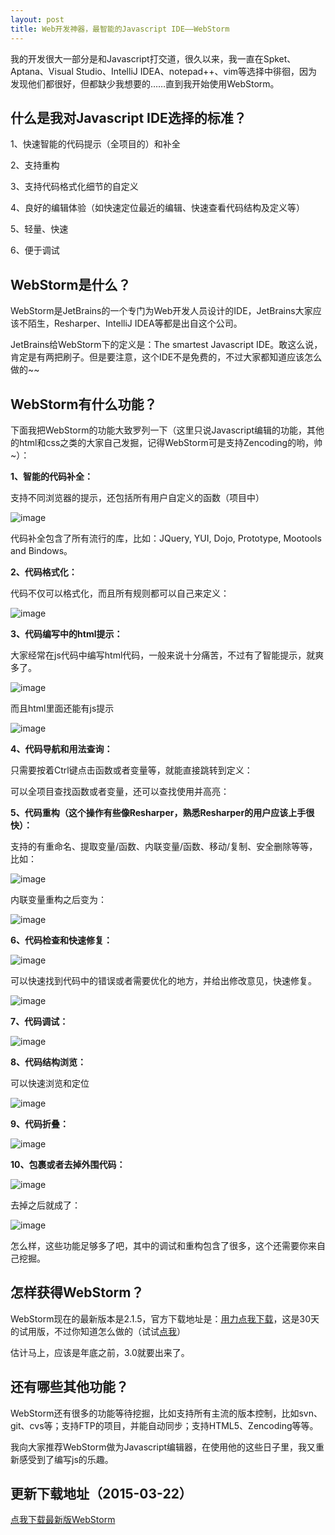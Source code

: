 ```yaml
---
layout: post
title: Web开发神器，最智能的Javascript IDE——WebStorm
---
```


我的开发很大一部分是和Javascript打交道，很久以来，我一直在Spket、Aptana、Visual Studio、IntelliJ IDEA、notepad++、vim等选择中徘徊，因为发现他们都很好，但都缺少我想要的……直到我开始使用WebStorm。

<!--more-->

## 什么是我对Javascript IDE选择的标准？

1、快速智能的代码提示（全项目的）和补全

2、支持重构

3、支持代码格式化细节的自定义

4、良好的编辑体验（如快速定位最近的编辑、快速查看代码结构及定义等）

5、轻量、快速

6、便于调试

## WebStorm是什么？

WebStorm是JetBrains的一个专门为Web开发人员设计的IDE，JetBrains大家应该不陌生，Resharper、IntelliJ IDEA等都是出自这个公司。

JetBrains给WebStorm下的定义是：The smartest Javascript IDE。敢这么说，肯定是有两把刷子。但是要注意，这个IDE不是免费的，不过大家都知道应该怎么做的~~

## WebStorm有什么功能？

下面我把WebStorm的功能大致罗列一下（这里只说Javascript编辑的功能，其他的html和css之类的大家自己发掘，记得WebStorm可是支持Zencoding的哟，帅~）：

**1、智能的代码补全：**

支持不同浏览器的提示，还包括所有用户自定义的函数（项目中）

![image](/images/post/20111115JS_DOM_Completion.gif)

代码补全包含了所有流行的库，比如：JQuery, YUI, Dojo, Prototype, Mootools and Bindows。

**2、代码格式化：**

代码不仅可以格式化，而且所有规则都可以自己来定义：

![image](/images/post/20111115JS_code_formatting.gif)

**3、代码编写中的html提示：**

大家经常在js代码中编写html代码，一般来说十分痛苦，不过有了智能提示，就爽多了。

![image](/images/post/20111115html_in_js_2.png)

而且html里面还能有js提示

![image](/images/post/20111115html_in_js_4.png)

**4、代码导航和用法查询：**

只需要按着Ctrl键点击函数或者变量等，就能直接跳转到定义：

可以全项目查找函数或者变量，还可以查找使用并高亮：

**5、代码重构（这个操作有些像Resharper，熟悉Resharper的用户应该上手很快）：**

支持的有重命名、提取变量/函数、内联变量/函数、移动/复制、安全删除等等，比如：

![image](/images/post/20111115js_inline_var_before.png)

内联变量重构之后变为：

![image](/images/post/20111115js_inline_var_after.png)

**6、代码检查和快速修复：**

![image](/images/post/20111115JS_inspection.png)

可以快速找到代码中的错误或者需要优化的地方，并给出修改意见，快速修复。

![image](/images/post/20111115JS_inspection_quick-fix.png)

**7、代码调试：**

![image](/images/post/20111115jsd_toolwindow.png)

**8、代码结构浏览：**

可以快速浏览和定位

![image](/images/post/20111115Structure_view.gif)

**9、代码折叠：**

![image](/images/post/20111115Code_folding_JavaScript.gif)

**10、包裹或者去掉外围代码：**

![image](/images/post/20111115uwrap_js_1.png)

去掉之后就成了：

![image](/images/post/20111115uwrap_js_after.png)

怎么样，这些功能足够多了吧，其中的调试和重构包含了很多，这个还需要你来自己挖掘。

## 怎样获得WebStorm？

WebStorm现在的最新版本是2.1.5，官方下载地址是：[用力点我下载](http://download.jetbrains.com/webide/WebStorm-2.1.5.exe)，这是30天的试用版，不过你知道怎么做的（试试[点我](http://www.baidu.com/s?bs=webstorm+%D7%A2%B2%E1%BB%FA&tn=monline_dg&f=8&rsv_bp=2&wd=webstorm+2.1.5)）

估计马上，应该是年底之前，3.0就要出来了。

## 还有哪些其他功能？

WebStorm还有很多的功能等待挖掘，比如支持所有主流的版本控制，比如svn、git、cvs等；支持FTP的项目，并能自动同步；支持HTML5、Zencoding等等。

我向大家推荐WebStorm做为Javascript编辑器，在使用他的这些日子里，我又重新感受到了编写js的乐趣。

## 更新下载地址（2015-03-22）

[点我下载最新版WebStorm](https://www.jetbrains.com/webstorm/download/)